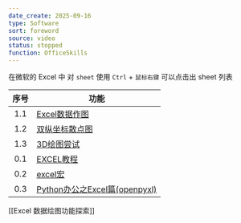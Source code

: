 ```yaml
---
date_create: 2025-09-16
type: Software
sort: foreword
source: video
status: stopped
function: OfficeSkills
---
```

在微软的 Excel 中 对 `sheet` 使用 `Ctrl` + `鼠标右键` 可以点击出 sheet 列表

| 序号  | 功能                                                                                                                                            |
| :-: | --------------------------------------------------------------------------------------------------------------------------------------------- |
| 1.1 | [Excel数据作图](https://www.bilibili.com/video/BV14b4y1b7Jj/)                                                                                     |
| 1.2 | [双纵坐标散点图](https://www.bilibili.com/video/BV1As4y1X7So?spm_id_from=333.788.recommend_more_video.-1&vd_source=aef73766b941d8e52cb9a97d24ea42a2) |
| 1.3 | [3D绘图尝试](https://www.bilibili.com/video/BV1At4y1U7Dt?t=161.2)                                                                                 |
| 0.1 | [EXCEL教程](https://www.bilibili.com/video/BV1Gq4y1M716)                                                                                        |
| 0.2 | [excel宏](https://search.bilibili.com/all?keyword=excel%E5%AE%8F&from_source=webtop_search&order=stow)                                         |
| 0.3 | [Python办公之Excel篇(openpyxl)](https://www.bilibili.com/video/BV1Bv4y1K74A/)                                                                     |
[[Excel 数据绘图功能探索]]




